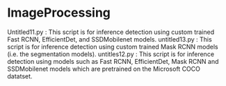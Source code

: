 # ImageProcessing
Untitled11.py : This script is for inference detection using custom trained Fast RCNN, EfficientDet, and SSDMobilenet models.
untitled13.py : This script is for inference detection using custom trained Mask RCNN models (i.e. the segmentation models).
untitles12.py : This script is for inference detection using models such as Fast RCNN, EfficientDet, Mask RCNN and SSDMobilenet models which are pretrained on the Microsoft COCO datatset.
